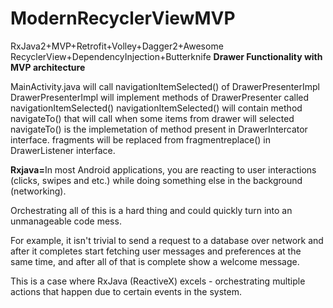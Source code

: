 # ModernRecyclerViewMVP
RxJava2+MVP+Retrofit+Volley+Dagger2+Awesome RecyclerView+DependencyInjection+Butterknife
<b>Drawer Functionality with MVP architecture</b>

MainActivity.java will call navigationItemSelected() of DrawerPresenterImpl
DrawerPresenterImpl will implement methods of DrawerPresenter called navigationItemSelected()
navigationItemSelected() will contain method navigateTo() that will call when some items from drawer will selected
navigateTo() is the implemetation of method present in DrawerIntercator interface.
fragments will be replaced from fragmentreplace() in DrawerListener interface.

<b>Rxjava=</b>In most Android applications, you are reacting to user interactions (clicks, swipes and etc.) while doing something else in the background (networking).

Orchestrating all of this is a hard thing and could quickly turn into an unmanageable code mess.

For example, it isn't trivial to send a request to a database over network and after it completes start fetching user messages and preferences at the same time, and after all of that is complete show a welcome message.

This is a case where RxJava (ReactiveX) excels - orchestrating multiple actions that happen due to certain events in the system.

